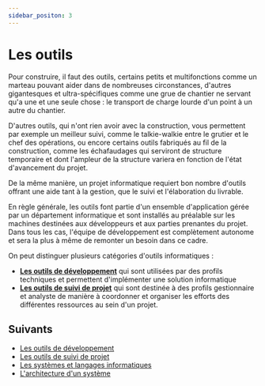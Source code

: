 ```yaml
---
sidebar_positon: 3
---
```

# Les outils

Pour construire, il faut des outils, certains petits et multifonctions comme un marteau pouvant aider dans de nombreuses circonstances, d'autres gigantesques et ultra-spécifiques comme une grue de chantier ne servant qu'a une et une seule chose : le transport de charge lourde d'un point à un autre du chantier.

D'autres outils, qui n'ont rien avoir avec la construction, vous permettent par exemple un meilleur suivi, comme le talkie-walkie entre le grutier et le chef des opérations, ou encore certains outils fabriqués au fil de la construction, comme les échafaudages qui serviront de structure temporaire et dont l'ampleur de la structure variera en fonction de l'état d'avancement du projet.

De la même manière, un projet informatique requiert bon nombre d'outils offrant une aide tant à la gestion, que le suivi et l'élaboration du livrable.

En règle générale, les outils font partie d'un ensemble d'application gérée par un département informatique et sont installés au préalable sur les machines destinées aux développeurs et aux parties prenantes du projet. Dans tous les cas, l'équipe de développement est complètement autonome et sera la plus à même de remonter un besoin dans ce cadre.

On peut distinguer plusieurs catégories d'outils informatiques : 

- **[Les outils de développement](outils/outils-developpement.md)** qui sont utilisées par des profils techniques et permettent d'implémenter une solution informatique
- **[Les outils de suivi de projet](outils/outils-projet.md)** qui sont destinée à des profils gestionnaire et analyste de manière à coordonner et organiser les efforts des différentes ressources au sein d'un projet.

## Suivants

- [Les outils de développement](outils/outils-developpement.md)
- [Les outils de suivi de projet](outils/outils-projet.md)
- [Les systèmes et langages informatiques](developpement-dun-projet-it/langages-et-systemes.md)
- [L'architecture d'un système](developpement-dun-projet-it/architecture.md)
